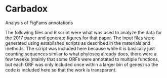 # Carbadox
Analysis of FigFams annotations

The following files and R script were what was used to analyze the data for the 2017 paper and generate figures for that paper. The input files were generated using established scripts as described in the materials and methods. The script was included here because while it is basically just counting sequences similar to what phyloseq already does, there were a few tweeks (mainly that some ORFs were annotated to multiple functions, but each ORF was only included once within a larger bin of genes) so the code is included here so that the work is transparent.
